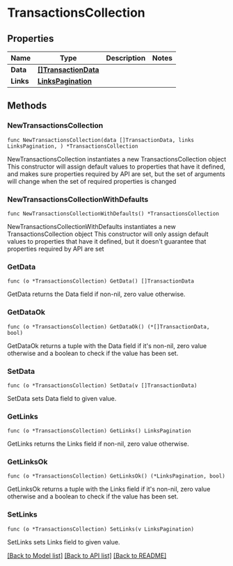 # TransactionsCollection

## Properties

Name | Type | Description | Notes
------------ | ------------- | ------------- | -------------
**Data** | [**[]TransactionData**](TransactionData.md) |  | 
**Links** | [**LinksPagination**](LinksPagination.md) |  | 

## Methods

### NewTransactionsCollection

`func NewTransactionsCollection(data []TransactionData, links LinksPagination, ) *TransactionsCollection`

NewTransactionsCollection instantiates a new TransactionsCollection object
This constructor will assign default values to properties that have it defined,
and makes sure properties required by API are set, but the set of arguments
will change when the set of required properties is changed

### NewTransactionsCollectionWithDefaults

`func NewTransactionsCollectionWithDefaults() *TransactionsCollection`

NewTransactionsCollectionWithDefaults instantiates a new TransactionsCollection object
This constructor will only assign default values to properties that have it defined,
but it doesn't guarantee that properties required by API are set

### GetData

`func (o *TransactionsCollection) GetData() []TransactionData`

GetData returns the Data field if non-nil, zero value otherwise.

### GetDataOk

`func (o *TransactionsCollection) GetDataOk() (*[]TransactionData, bool)`

GetDataOk returns a tuple with the Data field if it's non-nil, zero value otherwise
and a boolean to check if the value has been set.

### SetData

`func (o *TransactionsCollection) SetData(v []TransactionData)`

SetData sets Data field to given value.


### GetLinks

`func (o *TransactionsCollection) GetLinks() LinksPagination`

GetLinks returns the Links field if non-nil, zero value otherwise.

### GetLinksOk

`func (o *TransactionsCollection) GetLinksOk() (*LinksPagination, bool)`

GetLinksOk returns a tuple with the Links field if it's non-nil, zero value otherwise
and a boolean to check if the value has been set.

### SetLinks

`func (o *TransactionsCollection) SetLinks(v LinksPagination)`

SetLinks sets Links field to given value.



[[Back to Model list]](../README.md#documentation-for-models) [[Back to API list]](../README.md#documentation-for-api-endpoints) [[Back to README]](../README.md)


